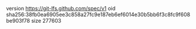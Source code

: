 version https://git-lfs.github.com/spec/v1
oid sha256:38fb0ea6905ee3c858a27fc9e187eb6ef6014e30b5bb6f3c8fc9f608be903f78
size 277603
